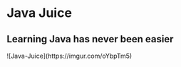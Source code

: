 <h1>Java Juice</h1>

<h2>Learning Java has never been easier</h2>
![Java-Juice](https://imgur.com/oYbpTm5)
